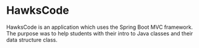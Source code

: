 # HawksCode
HawksCode is an application which uses the Spring Boot MVC framework. The purpose was to help students with their intro to Java classes and their data structure class.
